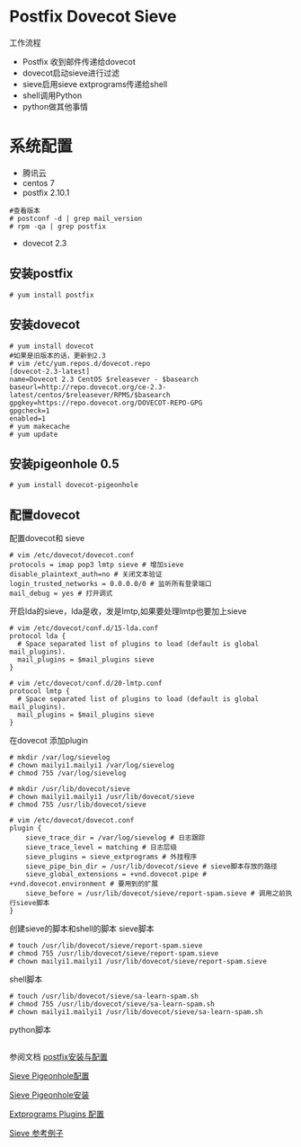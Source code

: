 


# Postfix Dovecot Sieve
工作流程
 - Postfix 收到邮件传递给dovecot 
 - dovecot启动sieve进行过滤
 - sieve启用sieve extprograms传递给shell
 - shell调用Python
 - python做其他事情

# 系统配置

 - 腾讯云
 - centos 7
 - postfix 2.10.1 
 ```
 #查看版本
 # postconf -d | grep mail_version
 # rpm -qa | grep postfix
 ```
 - dovecot 2.3

## 安装postfix
```
# yum install postfix
```

## 安装dovecot
```
# yum install dovecot
#如果是旧版本的话，更新到2.3
# vim /etc/yum.repos.d/dovecot.repo
[dovecot-2.3-latest]
name=Dovecot 2.3 CentOS $releasever - $basearch
baseurl=http://repo.dovecot.org/ce-2.3-latest/centos/$releasever/RPMS/$basearch
gpgkey=https://repo.dovecot.org/DOVECOT-REPO-GPG
gpgcheck=1
enabled=1
# yum makecache
# yum update
```

##  安装pigeonhole 0.5
```
# yum install dovecot-pigeonhole
```
## 配置dovecot

配置dovecot和 sieve
```
# vim /etc/dovecot/dovecot.conf
protocols = imap pop3 lmtp sieve # 增加sieve
disable_plaintext_auth=no # 关闭文本验证
login_trusted_networks = 0.0.0.0/0 # 监听所有登录端口
mail_debug = yes # 打开调式
```

开启lda的sieve，lda是收，发是lmtp,如果要处理lmtp也要加上sieve
```
# vim /etc/dovecot/conf.d/15-lda.conf
protocol lda {
  # Space separated list of plugins to load (default is global mail_plugins).
  mail_plugins = $mail_plugins sieve
}

# vim /etc/dovecot/conf.d/20-lmtp.conf
protocol lmtp {
  # Space separated list of plugins to load (default is global mail_plugins).
  mail_plugins = $mail_plugins sieve
}
```
在dovecot 添加plugin
```
# mkdir /var/log/sievelog
# chown mailyi1.mailyi1 /var/log/sievelog
# chmod 755 /var/log/sievelog

# mkdir /usr/lib/dovecot/sieve
# chown mailyi1.mailyi1 /usr/lib/dovecot/sieve
# chmod 755 /usr/lib/dovecot/sieve

# vim /etc/dovecot/dovecot.conf
plugin {
	sieve_trace_dir = /var/log/sievelog # 日志跟踪
	sieve_trace_level = matching # 日志层级
	sieve_plugins = sieve_extprograms # 外挂程序
	sieve_pipe_bin_dir = /usr/lib/dovecot/sieve # sieve脚本存放的路径
	sieve_global_extensions = +vnd.dovecot.pipe # +vnd.dovecot.environment # 要用到的扩展
	sieve_before = /usr/lib/dovecot/sieve/report-spam.sieve # 调用之前执行sieve脚本
}
```
创建sieve的脚本和shell的脚本
sieve脚本
```
# touch /usr/lib/dovecot/sieve/report-spam.sieve
# chmod 755 /usr/lib/dovecot/sieve/report-spam.sieve
# chown mailyi1.mailyi1 /usr/lib/dovecot/sieve/report-spam.sieve
```

shell脚本
```
# touch /usr/lib/dovecot/sieve/sa-learn-spam.sh
# chmod 755 /usr/lib/dovecot/sieve/sa-learn-spam.sh
# chown mailyi1.mailyi1 /usr/lib/dovecot/sieve/sa-learn-spam.sh
```

python脚本
```
```

参阅文档
[postfix安装与配置](https://www.cnblogs.com/escwq/p/11869407.html)

[Sieve Pigeonhole配置](https://wiki2.dovecot.org/Pigeonhole/Sieve/Configuration)

[Sieve Pigeonhole安装](https://wiki2.dovecot.org/Pigeonhole/Installation)

[Extprograms Plugins 配置](https://wiki2.dovecot.org/Pigeonhole/Sieve/Plugins/Extprograms)

[Sieve 参考例子](https://wiki2.dovecot.org/HowTo/AntispamWithSieve)
<!--stackedit_data:
eyJoaXN0b3J5IjpbMTYxMDU1MTQ3MF19
-->
